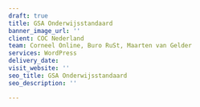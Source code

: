 ```yaml
---
draft: true
title: GSA Onderwijsstandaard
banner_image_url: ''
client: COC Nederland
team: Corneel Online, Buro RuSt, Maarten van Gelder
services: WordPress
delivery_date: 
visit_website: ''
seo_title: GSA Onderwijsstandaard
seo_description: ''

---
```


